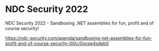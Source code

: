 # NDC Security 2022
NDC Security 2022 - Sandboxing .NET assemblies for fun, profit and of course security!

https://ndc-security.com/agenda/sandboxing-net-assemblies-for-fun-profit-and-of-course-security-0i0c/0xcpe4sdeb0

